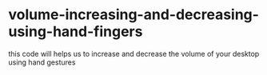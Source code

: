 # volume-increasing-and-decreasing-using-hand-fingers
this code will helps us to increase and decrease the volume of your desktop using hand gestures 
